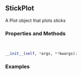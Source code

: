 ## <a id="McUtils.Plots.Plots.StickPlot">StickPlot</a>
A Plot object that plots sticks

### Properties and Methods
<a id="McUtils.Plots.Plots.StickPlot.__init__">&nbsp;</a>
```python
__init__(self, *args, **kwargs): 
```

### Examples
